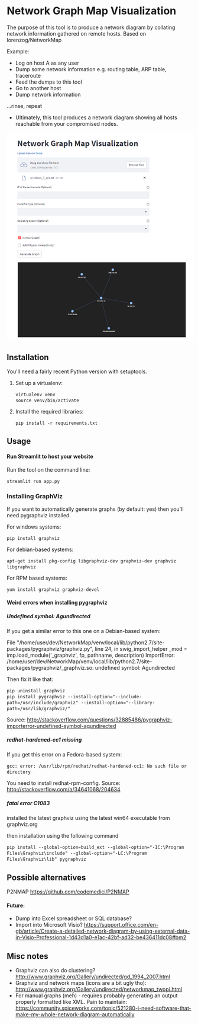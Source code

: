 Network Graph Map Visualization
=================================

The purpose of this tool is to produce a network diagram by collating network information gathered on remote hosts.
Based on lorenzog/NetworkMap


Example:

* Log on host A as any user
* Dump some network information e.g. routing table, ARP table, traceroute
* Feed the dumps to this tool
* Go to another host
* Dump network information

...rinse, repeat

* Ultimately, this tool produces a network diagram showing all hosts reachable
  from your compromised nodes.

![Sample screenshot](example.png?raw=true "Simple Network Example")


Installation
------------

You'll need a fairly recent Python version with setuptools.

1. Set up a virtualenv:

       virtualenv venv
       source venv/bin/activate

2. Install the required libraries:

       pip install -r requirements.txt

Usage
-----
#### Run Streamlit to host your website

Run the tool on the command line:

    streamlit run app.py


### Installing GraphViz

If you want to automatically generate graphs (by default: yes) then you'll need
pygraphviz installed. 

For windows systems:

    pip install graphviz

For debian-based systems:

    apt-get install pkg-config libgraphviz-dev graphviz-dev graphviz libgraphviz

For RPM based systems:

    yum install graphviz graphviz-devel

#### Weird errors when installing pygraphviz

##### Undefined symbol: Agundirected

If you get a similar error to this one on a Debian-based system:

File "/home/user/dev/NetworkMap/venv/local/lib/python2.7/site-packages/pygraphviz/graphviz.py", line 24, in
swig_import_helper
_mod = imp.load_module('_graphviz', fp, pathname, description)
ImportError: /home/user/dev/NetworkMap/venv/local/lib/python2.7/site-packages/pygraphviz/_graphviz.so: undefined symbol:
Agundirected

Then fix it like that:

    pip uninstall graphviz
    pip install pygraphviz --install-option="--include-path=/usr/include/graphviz" --install-option="--library-path=/usr/lib/graphviz/"

Source: http://stackoverflow.com/questions/32885486/pygraphviz-importerror-undefined-symbol-agundirected

##### redhat-hardened-cc1 missing

If you get this error on a Fedora-based system:

    gcc: error: /usr/lib/rpm/redhat/redhat-hardened-cc1: No such file or directory

You need to install redhat-rpm-config. Source: http://stackoverflow.com/a/34641068/204634


##### fatal error C1083

installed the latest graphviz using the latest win64 executable from graphviz.org
    
then installation using the following command

    pip install --global-option=build_ext --global-option="-IC:\Program Files\Graphviz\include" --global-option="-LC:\Program Files\Graphviz\lib" pygraphviz



Possible alternatives
---------------------

P2NMAP https://github.com/codemedici/P2NMAP

#### Future:

* Dump into Excel spreadsheet or SQL database?
* Import into Microsoft
  Visio? https://support.office.com/en-gb/article/Create-a-detailed-network-diagram-by-using-external-data-in-Visio-Professional-1d43d1a0-e1ac-42bf-ad32-be436411dc08#bm2

Misc notes
----------

* Graphviz can also do clustering? http://www.graphviz.org/Gallery/undirected/gd_1994_2007.html
* Graphviz and network maps (icons are a bit ugly tho): http://www.graphviz.org/Gallery/undirected/networkmap_twopi.html
* For manual graphs (meh) - requires probably generating an output properly formatted like XML. Pain to
  maintain: https://community.spiceworks.com/topic/521280-i-need-software-that-make-my-whole-network-diagram-automatically
